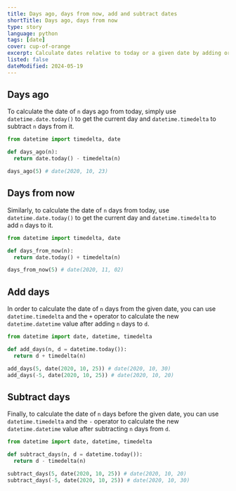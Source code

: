 ```yaml
---
title: Days ago, days from now, add and subtract dates
shortTitle: Days ago, days from now
type: story
language: python
tags: [date]
cover: cup-of-orange
excerpt: Calculate dates relative to today or a given date by adding or subtracting days.
listed: false
dateModified: 2024-05-19
---
```


## Days ago

To calculate the date of `n` days ago from today, simply use `datetime.date.today()` to get the current day and `datetime.timedelta` to subtract `n` days from it.

```py
from datetime import timedelta, date

def days_ago(n):
  return date.today() - timedelta(n)

days_ago(5) # date(2020, 10, 23)
```

## Days from now

Similarly, to calculate the date of `n` days from today, use `datetime.date.today()` to get the current day and `datetime.timedelta` to add `n` days to it.

```py
from datetime import timedelta, date

def days_from_now(n):
  return date.today() + timedelta(n)

days_from_now(5) # date(2020, 11, 02)
```

## Add days

In order to calculate the date of `n` days from the given date, you can use `datetime.timedelta` and the `+` operator to calculate the new `datetime.datetime` value after adding `n` days to `d`.

```py
from datetime import date, datetime, timedelta

def add_days(n, d = datetime.today()):
  return d + timedelta(n)

add_days(5, date(2020, 10, 25)) # date(2020, 10, 30)
add_days(-5, date(2020, 10, 25)) # date(2020, 10, 20)
```

## Subtract days

Finally, to calculate the date of `n` days before the given date, you can use `datetime.timedelta` and the `-` operator to calculate the new `datetime.datetime` value after subtracting `n` days from `d`.

```py
from datetime import date, datetime, timedelta

def subtract_days(n, d = datetime.today()):
  return d - timedelta(n)

subtract_days(5, date(2020, 10, 25)) # date(2020, 10, 20)
subtract_days(-5, date(2020, 10, 25)) # date(2020, 10, 30)
```
